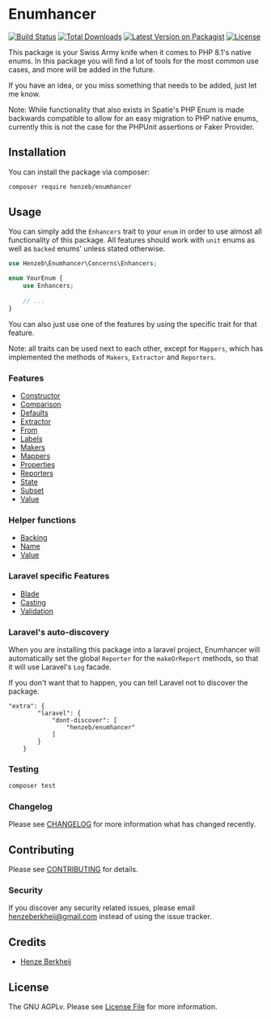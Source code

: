 # Enumhancer

[![Build Status](https://github.com/henzeb/enumhancer/workflows/tests/badge.svg)](https://github.com/henzeb/enumhancer/actions)
[![Total Downloads](https://img.shields.io/packagist/dt/henzeb/enumhancer.svg)](https://packagist.org/packages/henzeb/enumhancer)
[![Latest Version on Packagist](https://img.shields.io/packagist/v/henzeb/enumhancer.svg)](https://packagist.org/packages/henzeb/enumhancer)
[![License](https://img.shields.io/packagist/l/henzeb/enumhancer)](https://packagist.org/packages/henzeb/enumhancer)


This package is your Swiss Army knife when it comes to PHP 8.1's native enums. 
In this package you will find a lot of tools for the most common use cases,
and more will be added in the future. 

If you have an idea, or you miss something that needs to be added, 
just let me know.

Note: While functionality that also exists in Spatie's PHP Enum is made backwards 
compatible to allow for an easy migration to PHP native enums, currently this is 
not the case for the PHPUnit assertions or Faker Provider.

## Installation

You can install the package via composer:

```bash
composer require henzeb/enumhancer
```

## Usage
You can simply add the `Enhancers` trait to your `enum` in 
order to use almost all functionality of this package. All features 
should work with `unit` enums as well as `backed` enums' unless stated otherwise.

```php
use Henzeb\Enumhancer\Concerns\Enhancers;

enum YourEnum {
    use Enhancers;
    
    // ...
} 
```
You can also just use one of the features by using the specific trait 
for that feature. 

Note: all traits can be used next to each other, except for `Mappers`, which has 
implemented the methods of `Makers`, `Extractor` and `Reporters`.

### Features
- [Constructor](docs/constructor.md)
- [Comparison](docs/comparison.md)
- [Defaults](docs/defaults.md)
- [Extractor](docs/extractor.md)
- [From](docs/from.md)
- [Labels](docs/labels.md)
- [Makers](docs/makers.md)
- [Mappers](docs/mappers.md)
- [Properties](docs/properties.md)
- [Reporters](docs/reporters.md)
- [State](docs/state.md)
- [Subset](docs/subset.md)
- [Value](docs/value.md)

### Helper functions
- [Backing](docs/functions.md#backing)
- [Name](docs/functions.md#name)
- [Value](docs/functions.md#value)

### Laravel specific Features
- [Blade](docs/blade.md)
- [Casting](docs/casting.md)
- [Validation](docs/laravel.validation.md)

### Laravel's auto-discovery
When you are installing this package into a laravel project, Enumhancer will
automatically set the global `Reporter` for the `makeOrReport` methods, so that
it will use Laravel's `Log` facade.

If you don't want that to happen, you can tell Laravel not to 
discover the package.

```composer
"extra": {
        "laravel": {
            "dont-discover": [
                "henzeb/enumhancer"
            ]
        }
    }
```

### Testing

```bash
composer test
```

### Changelog

Please see [CHANGELOG](CHANGELOG.md) for more information what has changed recently.

## Contributing

Please see [CONTRIBUTING](CONTRIBUTING.md) for details.

### Security

If you discover any security related issues, please email henzeberkheij@gmail.com instead of using the issue tracker.

## Credits

- [Henze Berkheij](https://github.com/henzeb)

## License

The GNU AGPLv. Please see [License File](LICENSE.md) for more information.
